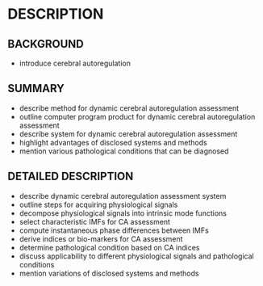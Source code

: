 # DESCRIPTION

## BACKGROUND

- introduce cerebral autoregulation

## SUMMARY

- describe method for dynamic cerebral autoregulation assessment
- outline computer program product for dynamic cerebral autoregulation assessment
- describe system for dynamic cerebral autoregulation assessment
- highlight advantages of disclosed systems and methods
- mention various pathological conditions that can be diagnosed

## DETAILED DESCRIPTION

- describe dynamic cerebral autoregulation assessment system
- outline steps for acquiring physiological signals
- decompose physiological signals into intrinsic mode functions
- select characteristic IMFs for CA assessment
- compute instantaneous phase differences between IMFs
- derive indices or bio-markers for CA assessment
- determine pathological condition based on CA indices
- discuss applicability to different physiological signals and pathological conditions
- mention variations of disclosed systems and methods


